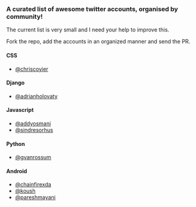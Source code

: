 ### A curated list of awesome twitter accounts, organised by community!


The current list is very small and I need your help to improve this. 

Fork the repo, add the accounts in an organized manner and send the PR.


#### CSS 
* [@chriscoyier](https://twitter.com/chriscoyier)

#### Django 
* [@adrianholovaty](https://twitter.com/adrianholovaty)

#### Javascript
* [@addyosmani](https://twitter.com/addyosmani)
* [@sindresorhus](https://twitter.com/sindresorhus)


#### Python
* [@gvanrossum](https://twitter.com/gvanrossum)


#### Android
* [@chainfirexda](https://twitter.com/ChainfireXDA)
* [@koush](https://twitter.com/koush)
* [@pareshmayani](https://twitter.com/pareshmayani)
